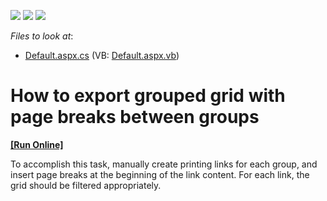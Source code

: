 <!-- default badges list -->
![](https://img.shields.io/endpoint?url=https://codecentral.devexpress.com/api/v1/VersionRange/128540027/13.1.4%2B)
[![](https://img.shields.io/badge/Open_in_DevExpress_Support_Center-FF7200?style=flat-square&logo=DevExpress&logoColor=white)](https://supportcenter.devexpress.com/ticket/details/E1597)
[![](https://img.shields.io/badge/📖_How_to_use_DevExpress_Examples-e9f6fc?style=flat-square)](https://docs.devexpress.com/GeneralInformation/403183)
<!-- default badges end -->
<!-- default file list -->
*Files to look at*:

* [Default.aspx.cs](./CS/WebApplication211/Default.aspx.cs) (VB: [Default.aspx.vb](./VB/WebApplication211/Default.aspx.vb))
<!-- default file list end -->
# How to export grouped grid with page breaks between groups
<!-- run online -->
**[[Run Online]](https://codecentral.devexpress.com/e1597/)**
<!-- run online end -->


<p>To accomplish this task, manually create printing links for each group, and insert page breaks at the beginning of the link content. For each link, the grid should be filtered appropriately.</p>

<br/>


